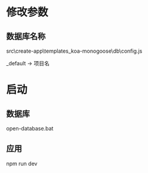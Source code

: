# 修改参数
## 数据库名称
src\create-app\templates\_koa-monogoose\db\config.js

_default -> 项目名


# 启动
## 数据库
open-database.bat

## 应用
npm run dev
